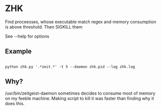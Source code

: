 ZHK
===

Find proceesses, whose executable match regex and memory consumption is above threshold. Then SIGKILL them

See --help for options

Example
-------

<code>
python zhk.py '.*zeit.*' -t 5 --daemon zhk.pid --log zhk.log
</code>

Why?
----

/usr/bin/zeitgeist-daemon sometimes decides to consume most of memory on my feeble machine. Making script to kill it was faster than finding why it does this.
